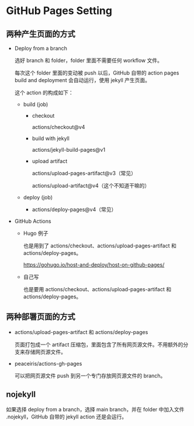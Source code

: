# GitHub Pages Setting

## 两种产生页面的方式

- Deploy from a branch

  选好 branch 和 folder，folder 里面不需要任何 workflow 文件。

  每次这个 folder 里面的变动被 push 以后，GitHub 自带的 action pages build and deployment 会自动运行，使用 jekyll 产生页面。

  这个 action 的构成如下：

  - build (job)

    - checkout

      actions/checkout@v4

    - build with jekyll

      actions/jekyll-build-pages@v1

    - upload artifact

      actions/upload-pages-artifact@v3（常见）

      actions/upload-artifact@v4（这个不知道干嘛的）

  - deploy (job)

    - actions/deploy-pages@v4（常见）

- GitHub Actions

  - Hugo 例子

    也是用到了 actions/checkout、actions/upload-pages-artifact 和 actions/deploy-pages。

    https://gohugo.io/host-and-deploy/host-on-github-pages/

  - 自己写

    也是要用 actions/checkout、actions/upload-pages-artifact 和 actions/deploy-pages。

## 两种部署页面的方式

- actions/upload-pages-artifact 和 actions/deploy-pages

  页面打包成一个 artifact 压缩包，里面包含了所有网页源文件。不用额外的分支来存储网页源文件。

- peaceiris/actions-gh-pages

  可以把网页源文件 push 到另一个专门存放网页源文件的 branch。

## nojekyll

如果选择 deploy from a branch，选择 main branch，并在 folder 中加入文件 .nojekyll，GitHub 自带的 jekyll action 还是会运行。
